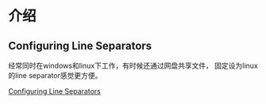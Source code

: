 # 介绍

## Configuring Line Separators

经常同时在windows和linux下工作，有时候还通过网盘共享文件，
固定设为linux的line separator感觉更方便。

[Configuring Line Separators](https://www.jetbrains.com/help/idea/configuring-line-endings-and-line-separators.html)

